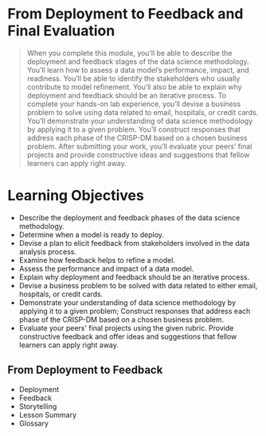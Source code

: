 # From Deployment to Feedback and Final Evaluation
> When you complete this module, you’ll be able to describe the deployment and feedback stages of the data science methodology. You’ll learn how to assess a data model’s performance, impact, and readiness. You’ll be able to identify the stakeholders who usually contribute to model refinement. You’ll also be able to explain why deployment and feedback should be an iterative process. To complete your hands-on lab experience, you’ll devise a business problem to solve using data related to email, hospitals, or credit cards. You’ll demonstrate your understanding of data science methodology by applying it to a given problem. You’ll construct responses that address each phase of the CRISP-DM based on a chosen business problem. After submitting your work, you’ll evaluate your peers’ final projects and provide constructive ideas and suggestions that fellow learners can apply right away.
# Learning Objectives
- Describe the deployment and feedback phases of the data science methodology.
- Determine when a model is ready to deploy.
- Devise a plan to elicit feedback from stakeholders involved in the data analysis process.
- Examine how feedback helps to refine a model.
- Assess the performance and impact of a data model.
- Explain why deployment and feedback should be an iterative process.
- Devise a business problem to be solved with data related to either email, hospitals, or credit cards.
- Demonstrate your understanding of data science methodology by applying it to a given problem; Construct responses that address each phase of the CRISP-DM based on a chosen business problem.
- Evaluate your peers' final projects using the given rubric. Provide constructive feedback and offer ideas and suggestions that fellow learners can apply right away.
## From Deployment to Feedback
- Deployment
- Feedback
- Storytelling
- Lesson Summary
- Glossary
